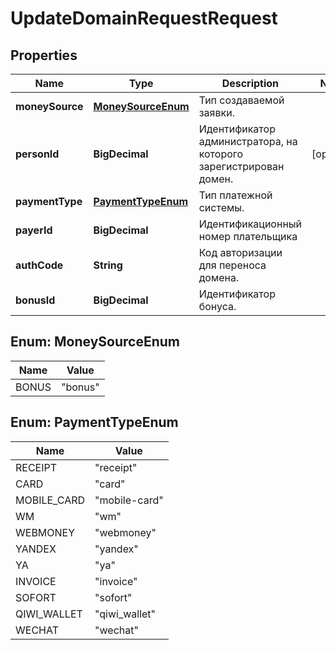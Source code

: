 

# UpdateDomainRequestRequest


## Properties

| Name | Type | Description | Notes |
|------------ | ------------- | ------------- | -------------|
|**moneySource** | [**MoneySourceEnum**](#MoneySourceEnum) | Тип создаваемой заявки. |  |
|**personId** | **BigDecimal** | Идентификатор администратора, на которого зарегистрирован домен. |  [optional] |
|**paymentType** | [**PaymentTypeEnum**](#PaymentTypeEnum) | Тип платежной системы. |  |
|**payerId** | **BigDecimal** | Идентификационный номер плательщика |  |
|**authCode** | **String** | Код авторизации для переноса домена. |  |
|**bonusId** | **BigDecimal** | Идентификатор бонуса. |  |



## Enum: MoneySourceEnum

| Name | Value |
|---- | -----|
| BONUS | &quot;bonus&quot; |



## Enum: PaymentTypeEnum

| Name | Value |
|---- | -----|
| RECEIPT | &quot;receipt&quot; |
| CARD | &quot;card&quot; |
| MOBILE_CARD | &quot;mobile-card&quot; |
| WM | &quot;wm&quot; |
| WEBMONEY | &quot;webmoney&quot; |
| YANDEX | &quot;yandex&quot; |
| YA | &quot;ya&quot; |
| INVOICE | &quot;invoice&quot; |
| SOFORT | &quot;sofort&quot; |
| QIWI_WALLET | &quot;qiwi_wallet&quot; |
| WECHAT | &quot;wechat&quot; |



